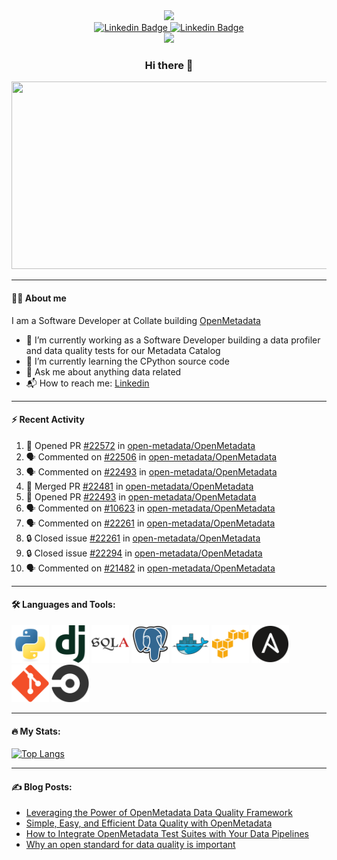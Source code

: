 <div id="header" align="center">
  <img src="https://media.giphy.com/media/5eLDrEaRGHegx2FeF2/giphy.gif" width="100"/>
</div>
<div id="badges" align="center">
  <a href="https://www.linkedin.com/in/teddycrepineau/">
    <img src="https://shields.io/badge/Linkedin-blue?logo=linkedin&logoColor=white&style=for-the-badge" alt="Linkedin Badge"/>
  </a>
  <a href="https://medium.com/@teddycrpineau">
    <img src="https://shields.io/badge/Medium-black?logo=medium&logoColor=white&style=for-the-badge" alt="Linkedin Badge"/>
  </a>
</div>
<div align="center">
  <img src="https://komarev.com/ghpvc/?username=TeddyCr&color=blue&style=flat-square" />
</div>

<h3 align="center">
Hi there 👋
</h3>
<div align="center">
  <img src="https://media.giphy.com/media/L8K62iTDkzGX6/giphy.gif" width="600" height="300"/>
</div>

---

#### :technologist: About me
I am a Software Developer at Collate building <a href="https://open-metadata.org"/>OpenMetadata</a>
- 🔭 I’m currently working as a Software Developer building a data profiler and data quality tests for our Metadata Catalog
- 🐍 I’m currently learning the CPython source code
- 💬 Ask me about anything data related
- 📬 How to reach me: [Linkedin](https://shields.io/badge/Linkedin-blue?logo=linkedin&logoColor=white&style=for-the-badge)

---

#### ⚡️ Recent Activity
<!--START_SECTION:activity-->
1. 💪 Opened PR [#22572](https://github.com/open-metadata/OpenMetadata/pull/22572) in [open-metadata/OpenMetadata](https://github.com/open-metadata/OpenMetadata)
2. 🗣 Commented on [#22506](https://github.com/open-metadata/OpenMetadata/issues/22506#issuecomment-3103054735) in [open-metadata/OpenMetadata](https://github.com/open-metadata/OpenMetadata)
3. 🗣 Commented on [#22493](https://github.com/open-metadata/OpenMetadata/pull/22493#issuecomment-3102224779) in [open-metadata/OpenMetadata](https://github.com/open-metadata/OpenMetadata)
4. 🎉 Merged PR [#22481](https://github.com/open-metadata/OpenMetadata/pull/22481) in [open-metadata/OpenMetadata](https://github.com/open-metadata/OpenMetadata)
5. 💪 Opened PR [#22493](https://github.com/open-metadata/OpenMetadata/pull/22493) in [open-metadata/OpenMetadata](https://github.com/open-metadata/OpenMetadata)
6. 🗣 Commented on [#10623](https://github.com/open-metadata/OpenMetadata/issues/10623#issuecomment-3097120400) in [open-metadata/OpenMetadata](https://github.com/open-metadata/OpenMetadata)
7. 🗣 Commented on [#22261](https://github.com/open-metadata/OpenMetadata/issues/22261#issuecomment-3096484880) in [open-metadata/OpenMetadata](https://github.com/open-metadata/OpenMetadata)
8. 🔒 Closed issue [#22261](https://github.com/open-metadata/OpenMetadata/issues/22261) in [open-metadata/OpenMetadata](https://github.com/open-metadata/OpenMetadata)
9. 🔒 Closed issue [#22294](https://github.com/open-metadata/OpenMetadata/issues/22294) in [open-metadata/OpenMetadata](https://github.com/open-metadata/OpenMetadata)
10. 🗣 Commented on [#21482](https://github.com/open-metadata/OpenMetadata/issues/21482#issuecomment-3096081082) in [open-metadata/OpenMetadata](https://github.com/open-metadata/OpenMetadata)
<!--END_SECTION:activity-->

---

#### :hammer_and_wrench: Languages and Tools:
<div>
   <img src="https://github.com/devicons/devicon/blob/master/icons/python/python-original.svg" width="60" height="60"/>
   <img src="https://github.com/devicons/devicon/blob/master/icons/django/django-plain.svg" width="60" height="60"/>
   <img src="https://github.com/devicons/devicon/blob/master/icons/sqlalchemy/sqlalchemy-original.svg" width="60" height="60"/>
   <img src="https://github.com/devicons/devicon/blob/master/icons/postgresql/postgresql-original.svg" width="60" height="60"/>
   <img src="https://github.com/devicons/devicon/blob/master/icons/docker/docker-original.svg" width="60" height="60"/>
   <img src="https://github.com/devicons/devicon/blob/master/icons/amazonwebservices/amazonwebservices-original.svg" width="60" height="60"/>
   <img src="https://github.com/devicons/devicon/blob/master/icons/ansible/ansible-original.svg" width="60" height="60"/>
   <img src="https://github.com/devicons/devicon/blob/master/icons/git/git-original.svg" width="60" height="60"/>
   <img src="https://github.com/devicons/devicon/blob/master/icons/circleci/circleci-plain.svg" width="60" height="60"/>
</div>

---

#### 🔥 My Stats:
[![Top Langs](https://github-readme-stats.vercel.app/api/top-langs/?username=TeddyCr&layout=compact&hide=javascript,html,css)](https://github.com/anuraghazra/github-readme-stats)

---

#### ✍️ Blog Posts:
<!-- BLOG-POST-LIST:START -->
- [Leveraging the Power of OpenMetadata Data Quality Framework](https://blog.open-metadata.org/leveraging-the-power-of-openmetadata-data-quality-framework-385ba2d8eaf?source=rss-16e0670af08f------2)
- [Simple, Easy, and Efficient Data Quality with OpenMetadata](https://blog.open-metadata.org/simple-easy-and-efficient-data-quality-with-openmetadata-1c4e7d329364?source=rss-16e0670af08f------2)
- [How to Integrate OpenMetadata Test Suites with Your Data Pipelines](https://blog.open-metadata.org/how-to-integrate-openmetadata-test-suites-with-your-data-pipelines-d83fb55fa494?source=rss-16e0670af08f------2)
- [Why an open standard for data quality is important](https://blog.open-metadata.org/why-are-we-building-a-data-quality-standard-1753fae87259?source=rss-16e0670af08f------2)
<!-- BLOG-POST-LIST:END -->
